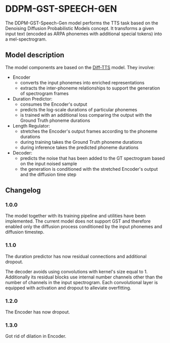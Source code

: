 # DDPM-GST-SPEECH-GEN

The DDPM-GST-Speech-Gen model performs the TTS task based on the Denoising Diffusion Probabilistic Models concept. It transforms a given input text (encoded as ARPA phonemes with additional special tokens) into a mel-spectrogram.

## Model description

The model components are based on the [Diff-TTS](https://arxiv.org/abs/2104.01409) model. They involve:

- Encoder
    - converts the input phonemes into enriched representations
    - extracts the inter-phoneme relationships to support the generation of spectrogram frames
- Duration Predictor:
    - consumes the Encoder's output
    - predicts the log-scale durations of particular phonemes
    - is trained with an additional loss comparing the output with the Ground Truth phoneme durations
- Length Regulator:
    - stretches the Encoder's output frames according to the phoneme durations
    - during training takes the Ground Truth phoneme durations
    - during inference takes the predicted phoneme durations
- Decoder:
    - predicts the noise that has been added to the GT spectrogram based on the input noised sample
    - the generation is conditioned with the stretched Encoder's output and the diffusion time step


## Changelog

### 1.0.0

The model together with its training pipeline and utilities have been implemented. The current model does not support GST and therefore enabled only the diffusion process conditioned by the input phonemes and diffusion timestep.

### 1.1.0

The duration predictor has now residual connections and additional dropout.

The decoder avoids using convolutions with kernel's size equal to 1. Additionally its residual blocks use internal number channels other than the number of channels in the input spectrogram. Each convolutional layer is equipped with activation and dropout to alleviate overfitting.

### 1.2.0

The Encoder has now dropout.

### 1.3.0

Got rid of dilation in Encoder.